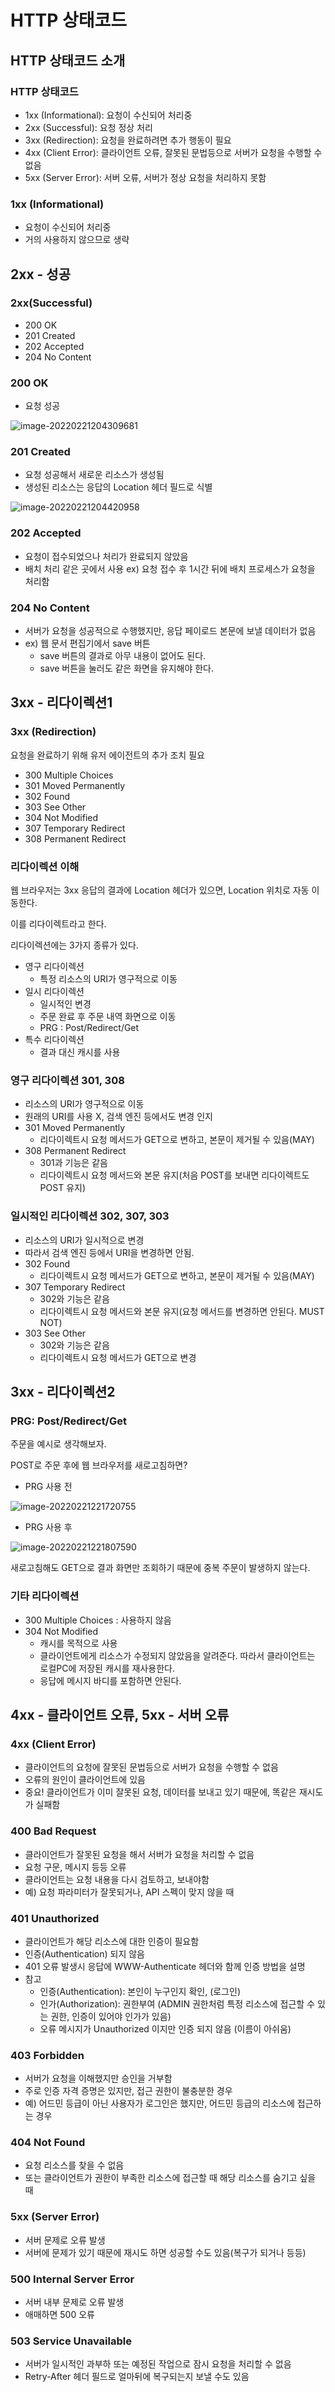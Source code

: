 # HTTP 상태코드

## HTTP 상태코드 소개

### HTTP 상태코드

* 1xx (Informational): 요청이 수신되어 처리중 
* 2xx (Successful): 요청 정상 처리
* 3xx (Redirection): 요청을 완료하려면 추가 행동이 필요
* 4xx (Client Error): 클라이언트 오류, 잘못된 문법등으로 서버가 요청을 수행할 수 없음
* 5xx (Server Error): 서버 오류, 서버가 정상 요청을 처리하지 못함



### 1xx (Informational)

* 요청이 수신되어 처리중
* 거의 사용하지 않으므로 생략



## 2xx - 성공

### 2xx(Successful)

* 200 OK
* 201 Created
* 202 Accepted
* 204 No Content



### 200 OK

* 요청 성공

![image-20220221204309681](images/image-20220221204309681.png)



### 201 Created

* 요청 성공해서 새로운 리소스가 생성됨
* 생성된 리소스는 응답의 Location 헤더 필드로 식별

![image-20220221204420958](images/image-20220221204420958.png)



### 202 Accepted

* 요청이 접수되었으나 처리가 완료되지 않았음
* 배치 처리 같은 곳에서 사용 ex) 요청 접수 후 1시간 뒤에 배치 프로세스가 요청을 처리함



### 204 No Content

* 서버가 요청을 성공적으로 수행했지만, 응답 페이로드 본문에 보낼 데이터가 없음
* ex) 웹 문서 편집기에서 save 버튼
  * save 버튼의 결과로 아무 내용이 없어도 된다.
  * save 버튼을 눌러도 같은 화면을 유지해야 한다.





## 3xx - 리다이렉션1

### 3xx (Redirection)

요청을 완료하기 위해 유저 에이전트의 추가 조치 필요

* 300 Multiple Choices
* 301 Moved Permanently
* 302 Found
* 303 See Other
* 304 Not Modified
* 307 Temporary Redirect
* 308 Permanent Redirect



### 리다이렉션 이해

웹 브라우저는 3xx 응답의 결과에 Location 헤더가 있으면, Location 위치로 자동 이동한다.

이를 리다이렉트라고 한다.



리다이렉션에는 3가지 종류가 있다.

* 영구 리다이렉션
  * 특정 리소스의 URI가 영구적으로 이동
* 일시 리다이렉션
  * 일시적인 변경
  * 주문 완료 후 주문 내역 화면으로 이동
  * PRG : Post/Redirect/Get
* 특수 리다이렉션
  * 결과 대신 캐시를 사용



### 영구 리다이렉션 301, 308

* 리소스의 URI가 영구적으로 이동
* 원래의 URI를 사용 X, 검색 엔진 등에서도 변경 인지
* 301 Moved Permanently
  * 리다이렉트시 요청 메서드가 GET으로 변하고, 본문이 제거될 수 있음(MAY)
* 308 Permanent Redirect
  * 301과 기능은 같음
  * 리다이렉트시 요청 메서드와 본문 유지(처음 POST를 보내면 리다이렉트도 POST 유지)



### 일시적인 리다이렉션 302, 307, 303

* 리소스의 URI가 일시적으로 변경
* 따라서 검색 엔진 등에서 URI을 변경하면 안됨.
* 302 Found
  * 리다이렉트시 요청 메서드가 GET으로 변하고, 본문이 제거될 수 있음(MAY) 
* 307 Temporary Redirect
  * 302와 기능은 같음
  * 리다이렉트시 요청 메서드와 본문 유지(요청 메서드를 변경하면 안된다. MUST NOT)
* 303 See Other
  * 302와 기능은 같음
  * 리다이렉트시 요청 메서드가 GET으로 변경



## 3xx - 리다이렉션2

### PRG: Post/Redirect/Get

주문을 예시로 생각해보자.

POST로 주문 후에 웹 브라우저를 새로고침하면?



* PRG 사용 전 

![image-20220221221720755](images/image-20220221221720755.png)



* PRG 사용 후

![image-20220221221807590](images/image-20220221221807590.png)

새로고침해도 GET으로 결과 화면만 조회하기 때문에 중복 주문이 발생하지 않는다.



### 기타 리다이렉션

* 300 Multiple Choices : 사용하지 않음
* 304 Not Modified
  * 캐시를 목적으로 사용
  * 클라이언트에게 리소스가 수정되지 않았음을 알려준다. 따라서 클라이언트는 로컬PC에 저장된 캐시를 재사용한다.
  * 응답에 메시지 바디를 포함하면 안된다.



## 4xx - 클라이언트 오류, 5xx - 서버 오류

### 4xx (Client Error)

* 클라이언트의 요청에 잘못된 문법등으로 서버가 요청을 수행할 수 없음 
* 오류의 원인이 클라이언트에 있음
* 중요! 클라이언트가 이미 잘못된 요청, 데이터를 보내고 있기 때문에, 똑같은 재시도가 실패함



### 400 Bad Request

* 클라이언트가 잘못된 요청을 해서 서버가 요청을 처리할 수 없음
* 요청 구문, 메시지 등등 오류
* 클라이언트는 요청 내용을 다시 검토하고, 보내야함
* 예) 요청 파라미터가 잘못되거나, API 스펙이 맞지 않을 때



### 401 Unauthorized 

* 클라이언트가 해당 리소스에 대한 인증이 필요함
* 인증(Authentication) 되지 않음
* 401 오류 발생시 응답에 WWW-Authenticate 헤더와 함께 인증 방법을 설명
* 참고
  * 인증(Authentication): 본인이 누구인지 확인, (로그인)
  * 인가(Authorization): 권한부여 (ADMIN 권한처럼 특정 리소스에 접근할 수 있는 권한, 인증이 있어야 인가가 있음)
  * 오류 메시지가 Unauthorized 이지만 인증 되지 않음 (이름이 아쉬움)



### 403 Forbidden 

* 서버가 요청을 이해했지만 승인을 거부함
* 주로 인증 자격 증명은 있지만, 접근 권한이 불충분한 경우
* 예) 어드민 등급이 아닌 사용자가 로그인은 했지만, 어드민 등급의 리소스에 접근하는 경우



### 404 Not Found 

* 요청 리소스를 찾을 수 없음
* 또는 클라이언트가 권한이 부족한 리소스에 접근할 때 해당 리소스를 숨기고 싶을 때



### 5xx (Server Error)

* 서버 문제로 오류 발생
* 서버에 문제가 있기 때문에 재시도 하면 성공할 수도 있음(복구가 되거나 등등)



### 500 Internal Server Error

* 서버 내부 문제로 오류 발생
* 애매하면 500 오류



### 503 Service Unavailable

* 서버가 일시적인 과부하 또는 예정된 작업으로 잠시 요청을 처리할 수 없음
* Retry-After 헤더 필드로 얼마뒤에 복구되는지 보낼 수도 있음